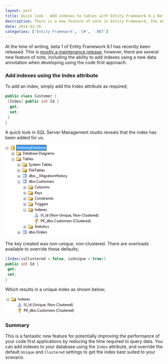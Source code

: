 ```yaml
---
layout: post
title: Quick look - Add indexes to tables with Entity Framework 6.1 Beta 1
description: There is a new feature of note in Entity Framework, the ability to add indexes using data annotationa when using the code first approach.
date: 2014-02-26
categories: ['Entity Framework', 'C#', '.NET']
---
```


At the time of writing, beta 1 of Entity Framework 6.1 has recently been released. This is [mostly a maintenance release](http://blogs.msdn.com/b/adonet/archive/2014/02/11/ef-6-1-0-beta-1-available.aspx), however, there are several new feature of note, including the ability to add indexes using a new data annotation when developing using the code first approach.

### Add indexes using the Index attribute

To add an index, simply add the Index attribute as required;

```csharp
public class Customer {
 [Index] public int Id {
  get;
  set;
 }
}
```

A quick look in SQL Server Management studio reveals that the index has been added for us.

![image](image11.png)

The key created was non-unique, non-clustered. There are overloads available to override these defaults;

```csharp
[Index(isClustered = false, isUnique = true)]
public int Id {
 get;
 set;
}
```

Which results in a unique index as shown below;

![indexes](indexes1.png)

### Summary

This is a fantastic new feature for potentially improving the performance of your code first applications by reducing the time required to query data. You can add indexes to your database using the `Index` attribute, and override the default `Unique` and `Clustered` settings to get the index best suited to your scenario.

